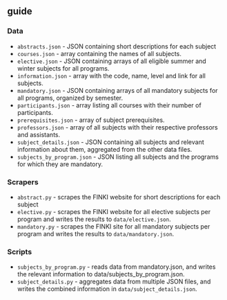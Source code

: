 ## guide

### Data

- `abstracts.json` - JSON containing short descriptions for each subject
- `courses.json` - array containing the names of all subjects.
- `elective.json` - JSON containing arrays of all eligible summer and winter subjects for all programs.
- `information.json` - array with the code, name, level and link for all subjects.
- `mandatory.json` - JSON containing arrays of all mandatory subjects for all programs, organized by semester.
- `participants.json` - array listing all courses with their number of participants.
- `prerequisites.json` - array of subject prerequisites.
- `professors.json` - array of all subjects with their respective professors and assistants.
- `subject_details.json` - JSON containing all subjects and relevant information about them, aggregated from the other data files.
- `subjects_by_program.json` - JSON listing all subjects and the programs for which they are mandatory.

### Scrapers

- `abstract.py` - scrapes the FINKI website for short descriptions for each subject
- `elective.py` - scrapes the FINKI website for all elective subjects per program and writes the results to `data/elective.json`.
- `mandatory.py` - scrapes the FINKI site for all mandatory subjects per program and writes the results to `data/mandatory.json`.

### Scripts

- `subjects_by_program.py` - reads data from mandatory.json, and writes the relevant information to data/subjects_by_program.json.
- `subject_details.py` - aggregates data from multiple JSON files, and writes the combined information in `data/subject_details.json`.
